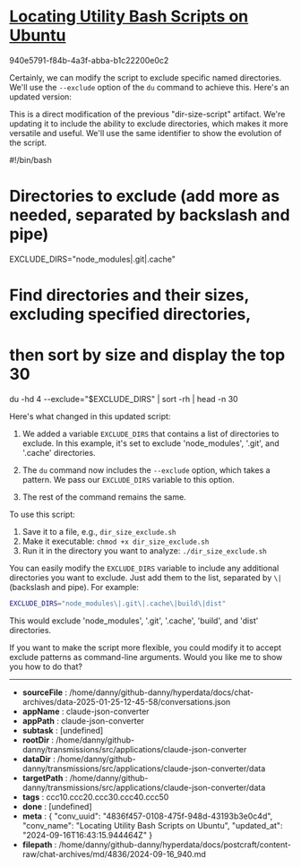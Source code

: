 # [Locating Utility Bash Scripts on Ubuntu](https://claude.ai/chat/4836f457-0108-475f-948d-43193b3e0c4d)

940e5791-f84b-4a3f-abba-b1c22200e0c2

 Certainly, we can modify the script to exclude specific named directories. We'll use the `--exclude` option of the `du` command to achieve this. Here's an updated version:

<antThinking>This is a direct modification of the previous "dir-size-script" artifact. We're updating it to include the ability to exclude directories, which makes it more versatile and useful. We'll use the same identifier to show the evolution of the script.</antThinking>

<antArtifact identifier="dir-size-script" type="application/vnd.ant.code" language="bash" title="Bash script to find directories with most content, excluding specified directories">
#!/bin/bash

# Directories to exclude (add more as needed, separated by backslash and pipe)
EXCLUDE_DIRS="node_modules\|.git\|.cache"

# Find directories and their sizes, excluding specified directories,
# then sort by size and display the top 30
du -hd 4 --exclude="$EXCLUDE_DIRS" | sort -rh | head -n 30
</antArtifact>

Here's what changed in this updated script:

1. We added a variable `EXCLUDE_DIRS` that contains a list of directories to exclude. In this example, it's set to exclude 'node_modules', '.git', and '.cache' directories.

2. The `du` command now includes the `--exclude` option, which takes a pattern. We pass our `EXCLUDE_DIRS` variable to this option.

3. The rest of the command remains the same.

To use this script:

1. Save it to a file, e.g., `dir_size_exclude.sh`
2. Make it executable: `chmod +x dir_size_exclude.sh`
3. Run it in the directory you want to analyze: `./dir_size_exclude.sh`

You can easily modify the `EXCLUDE_DIRS` variable to include any additional directories you want to exclude. Just add them to the list, separated by `\|` (backslash and pipe). For example:

```bash
EXCLUDE_DIRS="node_modules\|.git\|.cache\|build\|dist"
```

This would exclude 'node_modules', '.git', '.cache', 'build', and 'dist' directories.

If you want to make the script more flexible, you could modify it to accept exclude patterns as command-line arguments. Would you like me to show you how to do that?

---

* **sourceFile** : /home/danny/github-danny/hyperdata/docs/chat-archives/data-2025-01-25-12-45-58/conversations.json
* **appName** : claude-json-converter
* **appPath** : claude-json-converter
* **subtask** : [undefined]
* **rootDir** : /home/danny/github-danny/transmissions/src/applications/claude-json-converter
* **dataDir** : /home/danny/github-danny/transmissions/src/applications/claude-json-converter/data
* **targetPath** : /home/danny/github-danny/transmissions/src/applications/claude-json-converter/data
* **tags** : ccc10.ccc20.ccc30.ccc40.ccc50
* **done** : [undefined]
* **meta** : {
  "conv_uuid": "4836f457-0108-475f-948d-43193b3e0c4d",
  "conv_name": "Locating Utility Bash Scripts on Ubuntu",
  "updated_at": "2024-09-16T16:43:15.944464Z"
}
* **filepath** : /home/danny/github-danny/hyperdata/docs/postcraft/content-raw/chat-archives/md/4836/2024-09-16_940.md